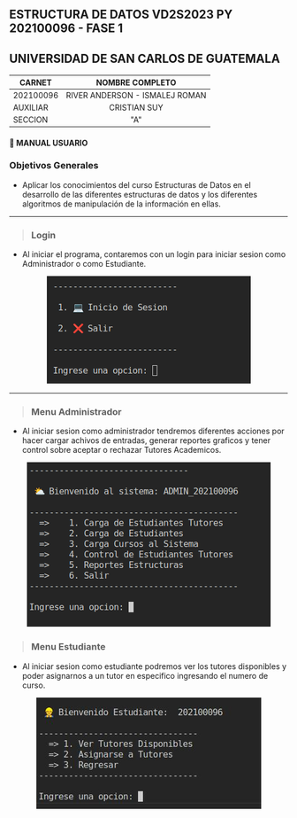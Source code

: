 ## ESTRUCTURA DE DATOS VD2S2023 PY 202100096 - FASE 1

## UNIVERSIDAD DE SAN CARLOS DE GUATEMALA

|**CARNET**  |      **NOMBRE COMPLETO**          |  
|----------|:-----------------------------------:|
|202100096 |  RIVER ANDERSON - ISMALEJ ROMAN     |    
| AUXILIAR |            CRISTIAN SUY             |   
| SECCION  |                "A"                  |   

#### 📌 MANUAL USUARIO

### **Objetivos Generales**
* Aplicar los conocimientos del curso Estructuras de Datos en el desarrollo de
las diferentes estructuras de datos y los diferentes algoritmos de
manipulación de la información en ellas.

---
>### **Login**
* Al iniciar el programa, contaremos con un login para iniciar sesion como Administrador o como Estudiante.

<center>

![Login](Reportes/imagenes/login.png)

</center>

---
>### **Menu Administrador**
* Al iniciar sesion como administrador tendremos diferentes acciones por hacer cargar achivos de entradas, generar reportes graficos y tener control sobre aceptar o rechazar Tutores Academicos.

<center>

![Menu Administrador](Reportes/imagenes/menu_administrador.png)

</center

---
>### **Menu Estudiante**
* Al iniciar sesion como estudiante podremos ver los tutores disponibles y poder asignarnos a un tutor en especifico ingresando el numero de curso.

<center>

![Menu Estudiante](Reportes/imagenes/menu_estudiante.jpg)

</center















